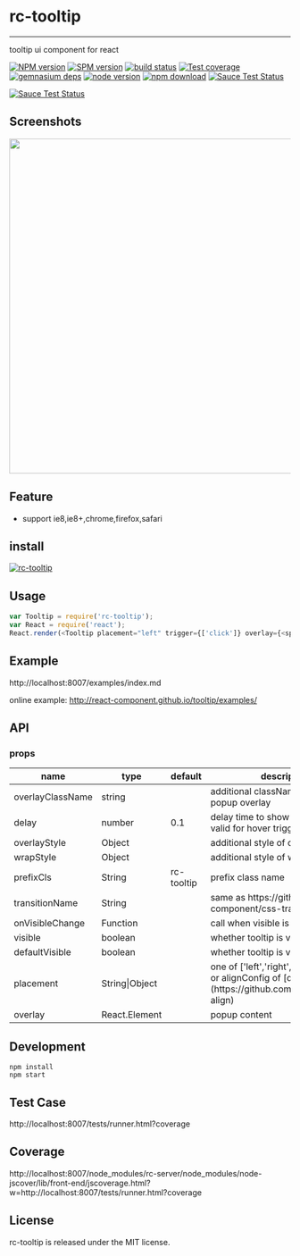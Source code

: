 # rc-tooltip
---

tooltip ui component for react

[![NPM version][npm-image]][npm-url]
[![SPM version](http://spmjs.io/badge/rc-tooltip)](http://spmjs.io/package/rc-tooltip)
[![build status][travis-image]][travis-url]
[![Test coverage][coveralls-image]][coveralls-url]
[![gemnasium deps][gemnasium-image]][gemnasium-url]
[![node version][node-image]][node-url]
[![npm download][download-image]][download-url]
[![Sauce Test Status](https://saucelabs.com/buildstatus/rc-tooltip)](https://saucelabs.com/u/rc-tooltip)

[![Sauce Test Status](https://saucelabs.com/browser-matrix/rc-tooltip.svg)](https://saucelabs.com/u/rc-tooltip)

[npm-image]: http://img.shields.io/npm/v/rc-tooltip.svg?style=flat-square
[npm-url]: http://npmjs.org/package/rc-tooltip
[travis-image]: https://img.shields.io/travis/react-component/tooltip.svg?style=flat-square
[travis-url]: https://travis-ci.org/react-component/tooltip
[coveralls-image]: https://img.shields.io/coveralls/react-component/tooltip.svg?style=flat-square
[coveralls-url]: https://coveralls.io/r/react-component/tooltip?branch=master
[gemnasium-image]: http://img.shields.io/gemnasium/react-component/tooltip.svg?style=flat-square
[gemnasium-url]: https://gemnasium.com/react-component/tooltip
[node-image]: https://img.shields.io/badge/node.js-%3E=_0.10-green.svg?style=flat-square
[node-url]: http://nodejs.org/download/
[download-image]: https://img.shields.io/npm/dm/rc-tooltip.svg?style=flat-square
[download-url]: https://npmjs.org/package/rc-tooltip

## Screenshots

<img src="http://gtms03.alicdn.com/tps/i3/TB1NQUSHpXXXXaUXFXXlQqyZXXX-1312-572.png" width="600"/>

## Feature

* support ie8,ie8+,chrome,firefox,safari


## install

[![rc-tooltip](https://nodei.co/npm/rc-tooltip.png)](https://npmjs.org/package/rc-tooltip)

## Usage

```js
var Tooltip = require('rc-tooltip');
var React = require('react');
React.render(<Tooltip placement="left" trigger={['click']} overlay={<span>tooltip</span>}><a href='#'>hover</a></Tooltip>, container);
```

## Example

http://localhost:8007/examples/index.md

online example: http://react-component.github.io/tooltip/examples/

## API

### props

<table class="table table-bordered table-striped">
    <thead>
    <tr>
        <th style="width: 100px;">name</th>
        <th style="width: 50px;">type</th>
        <th style="width: 50px;">default</th>
        <th>description</th>
    </tr>
    </thead>
    <tbody>
        <tr>
          <td>overlayClassName</td>
          <td>string</td>
          <td></td>
          <td>additional className added to popup overlay</td>
        </tr>
        <tr>
          <td>delay</td>
          <td>number</td>
          <td>0.1</td>
          <td>delay time to show or hide, only valid for hover trigger.unit: s.</td>
        </tr>
        <tr>
          <td>overlayStyle</td>
          <td>Object</td>
          <td></td>
          <td>additional style of overlay node</td>
        </tr>
         <tr>
           <td>wrapStyle</td>
           <td>Object</td>
           <td></td>
           <td>additional style  of wrap node</td>
         </tr>
        <tr>
          <td>prefixCls</td>
          <td>String</td>
          <td>rc-tooltip</td>
          <td>prefix class name</td>
        </tr>
        <tr>
          <td>transitionName</td>
          <td>String</td>
          <td></td>
          <td>same as https://github.com/react-component/css-transition-group</td>
        </tr>
        <tr>
          <td>onVisibleChange</td>
          <td>Function</td>
          <td></td>
          <td>call when visible is changed</td>
        </tr>
        <tr>
          <td>visible</td>
          <td>boolean</td>
          <td></td>
          <td>whether tooltip is visible</td>
        </tr>
        <tr>
          <td>defaultVisible</td>
          <td>boolean</td>
          <td></td>
          <td>whether tooltip is visible initially</td>
        </tr>
        <tr>
          <td>placement</td>
          <td>String|Object</td>
          <td></td>
          <td>one of ['left','right','top','bottom'] or alignConfig of [dom-align](https://github.com/yiminghe/dom-align) </td>
        </tr>
        <tr>
          <td>overlay</td>
          <td>React.Element</td>
          <td></td>
          <td>popup content</td>
        </tr>
    </tbody>
</table>


## Development

```
npm install
npm start
```

## Test Case

http://localhost:8007/tests/runner.html?coverage

## Coverage

http://localhost:8007/node_modules/rc-server/node_modules/node-jscover/lib/front-end/jscoverage.html?w=http://localhost:8007/tests/runner.html?coverage

## License

rc-tooltip is released under the MIT license.
